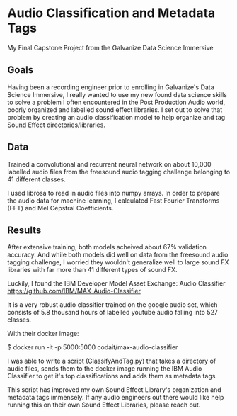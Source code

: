# Audio Classification and Metadata Tags

My Final Capstone Project from the Galvanize Data Science Immersive

Goals
-----------------------
Having been a recording engineer prior to enrolling in Galvanize's Data Science Immersive, I really wanted to use my new found data science skills to solve a problem I often encountered in the Post Production Audio world, poorly organized and labelled sound effect libraries. I set out to solve that problem by creating an audio classification model to help organize and tag  Sound Effect directories/libraries.

Data
-----------------------

Trained a convolutional and recurrent neural network on about 10,000 labelled audio files from the freesound audio tagging challenge belonging to 41 different classes.

I used librosa to read in audio files into numpy arrays. In order to prepare the audio data for machine learning, I calculated Fast Fourier Transforms (FFT) and Mel Cepstral Coefficients.

Results
-----------------------
After extensive training, both models acheived about 67% validation accuracy. And while both models did well on data from the freesound audio tagging challenge, I worried they wouldn't generalize well to large sound FX libraries with far more than 41 different types of sound FX.

Luckily, I found the IBM Developer Model Asset Exchange: Audio Classifier https://github.com/IBM/MAX-Audio-Classifier

It is a very robust audio classifier trained on the google audio set, which consists of 5.8 thousand hours of labelled youtube audio falling into 527 classes.

With their docker image:

$ docker run -it -p 5000:5000 codait/max-audio-classifier

I was able to write a script (ClassifyAndTag.py) that takes a directory of audio files, sends them to the docker image running the IBM Audio Classifier to get it's top classifications and adds them as metadata tags.

This script has improved my own Sound Effect Library's organization and metadata tags immensely. If any audio engineers out there would like help running this on their own Sound Effect Libraries, please reach out.
